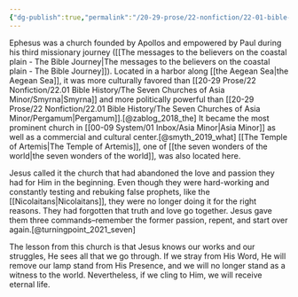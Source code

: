 ```yaml
---
{"dg-publish":true,"permalink":"/20-29-prose/22-nonfiction/22-01-bible-history/the-seven-churches-of-asia-minor/ephesus/","title":"Ephesus","tags":["update"],"created":"2023-10-19"}
---
```



Ephesus was a church founded by Apollos and empowered by Paul during his third missionary journey ([[The messages to the believers on the coastal plain - The Bible Journey\|The messages to the believers on the coastal plain - The Bible Journey]]). Located in a harbor along [[the Aegean Sea\|the Aegean Sea]], it was more culturally favored than [[20-29 Prose/22 Nonfiction/22.01 Bible History/The Seven Churches of Asia Minor/Smyrna\|Smyrna]] and more politically powerful than [[20-29 Prose/22 Nonfiction/22.01 Bible History/The Seven Churches of Asia Minor/Pergamum\|Pergamum]].[@zablog_2018_the] It became the most prominent church in [[00-09 System/01 Inbox/Asia Minor\|Asia Minor]] as well as a commercial and cultural center.[@smyth_2019_what] [[The Temple of Artemis\|The Temple of Artemis]], one of [[the seven wonders of the world\|the seven wonders of the world]], was also located here.

Jesus called it the church that had abandoned the love and passion they had for Him in the beginning. Even though they were hard-working and constantly testing and rebuking false prophets, like the [[Nicolaitans\|Nicolaitans]], they were no longer doing it for the right reasons. They had forgotten that truth and love go together. Jesus gave them three commands–remember the former passion, repent, and start over again.[@turningpoint_2021_seven]

The lesson from this church is that Jesus knows our works and our struggles, He sees all that we go through. If we stray from His Word, He will remove our lamp stand from His Presence, and we will no longer stand as a witness to the world. Nevertheless, if we cling to Him, we will receive eternal life.

